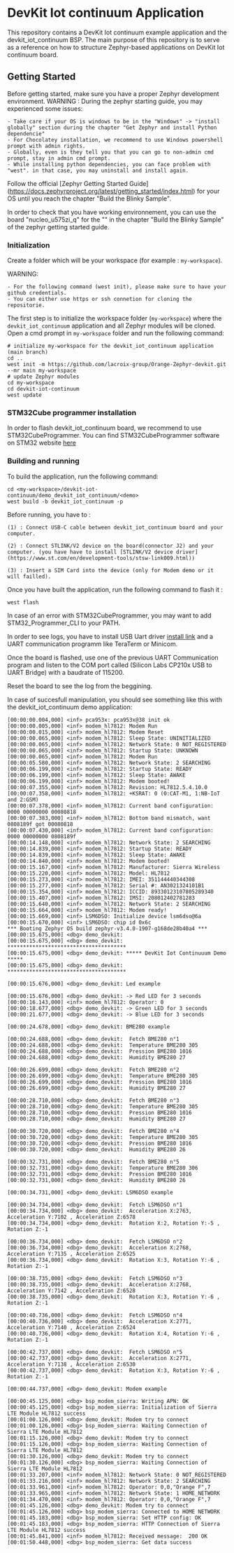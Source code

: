 # DevKit Iot continuum Application

This repository contains a DevKit Iot continuum example application and the devkit_iot_continuum BSP. The main purpose of this
repository is to serve as a reference on how to structure Zephyr-based applications on DevKit Iot continuum board.

## Getting Started

Before getting started, make sure you have a proper Zephyr development environment. 
WARNING : During the zephyr starting guide, you may experienced some issues:

    - Take care if your OS is windows to be in the "Windows" -> "install globally" section during the chapter "Get Zephyr and install Python dependencie"
    - For Chocolatey installation, we recommend to use Windows powershell prompt with admin rights.
    - Globally, even is they tell you that you can go to non-admin cmd prompt, stay in admin cmd prompt.
    - While installing python dependencies, you can face problem with "west". in that case, you may uninstall and install again.

Follow the official [Zephyr Getting Started Guide] (https://docs.zephyrproject.org/latest/getting_started/index.html) for your OS until you reach the chapter "Build the Blinky Sample".

In order to check that you have working environnement, you can use the board "nucleo_u575zi_q" for the "<your-board-name>" in the chapter "Build the Blinky Sample" of the zephyr getting started guide.

### Initialization

Create a folder which will be your workspace (for example : ``my-workspace``).

WARNING: 

    - For the following command (west init), please make sure to have your github credentials.
    - You can either use https or ssh connetion for cloning the repositorie.

The first step is to initialize the workspace folder (``my-workspace``) where
the ``devkit_iot_continuum`` application and all Zephyr modules will be cloned. Open a cmd prompt in ``my-workspace`` folder and run the following
command:

```shell or command prompt
# initialize my-workspace for the devkit_iot_continuum application (main branch)
cd ..
west init -m https://github.com/lacroix-group/Orange-Zephyr-devkit.git --mr main my-workspace
# update Zephyr modules
cd my-workspace
cd devkit-iot-continuum
west update
```
### STM32Cube programmer installation

In order to flash devkit_iot_continuum board, we recommend to use STM32CubeProgrammer.
You can find STM32CubeProgrammer software on STM32 website [here](https://www.st.com/en/development-tools/stm32cubeprog.html)

### Building and running

To build the application, run the following command:

```shell
cd <my-workspace>/devkit-iot-continuum/demo_devkit_iot_continuum/<demo>
west build -b devkit_iot_continuum -p
```

Before running, you have to :

    (1) : Connect USB-C cable between devkit_iot_continuum board and your computer.

    (2) : Connect STLINK/V2 device on the board(connector J2) and your computer. (you have have to install [STLINK/V2 device driver](https://www.st.com/en/development-tools/stsw-link009.html))

    (3) : Insert a SIM Card into the device (only for Modem demo or it will failled).

Once you have built the application, run the following command to flash it :

```shell
west flash
```
In case of an error with STM32CubeProgrammer, you may want to add STM32_Programmer_CLI to your PATH.

In order to see logs, you have to install USB Uart driver [install link](https://www.silabs.com/developers/usb-to-uart-bridge-vcp-drivers) and a UART communication programm like TeraTerm or Minicom.

Once the board is flashed, use one of the previous UART Communication program and listen to the COM port called (Silicon Labs CP210x USB to UART Bridge) with a baudrate of 115200.

Reset the board to see the log from the beggining.

In case of succesfull manipulation, you should see something like this with the devkit_iot_continuum demo application:
```shell
[00:00:00.004,000] <inf> pca953x: pca953x@38 init ok
[00:00:00.005,000] <inf> modem_hl7812: Modem Run
[00:00:00.015,000] <inf> modem_hl7812: Modem Reset
[00:00:00.065,000] <inf> modem_hl7812: Sleep State: UNINITIALIZED
[00:00:00.065,000] <inf> modem_hl7812: Network State: 0 NOT_REGISTERED
[00:00:00.065,000] <inf> modem_hl7812: Startup State: UNKNOWN
[00:00:00.065,000] <inf> modem_hl7812: Modem Run
[00:00:05.580,000] <inf> modem_hl7812: Network State: 2 SEARCHING
[00:00:06.199,000] <inf> modem_hl7812: Startup State: READY
[00:00:06.199,000] <inf> modem_hl7812: Sleep State: AWAKE
[00:00:06.199,000] <inf> modem_hl7812: Modem booted!
[00:00:07.355,000] <inf> modem_hl7812: Revision: HL7812.5.4.10.0
[00:00:07.358,000] <inf> modem_hl7812: +KSRAT: 0 (0:CAT-M1, 1:NB-IoT and 2:GSM)
[00:00:07.378,000] <inf> modem_hl7812: Current band configuration: 0000 00000000 00080818
[00:00:07.383,000] <inf> modem_hl7812: Bottom band mismatch, want 0808189f got 00080818
[00:00:07.430,000] <inf> modem_hl7812: Current band configuration: 0000 00000000 0808189f
[00:00:14.148,000] <inf> modem_hl7812: Network State: 2 SEARCHING
[00:00:14.839,000] <inf> modem_hl7812: Startup State: READY
[00:00:14.839,000] <inf> modem_hl7812: Sleep State: AWAKE
[00:00:14.840,000] <inf> modem_hl7812: Modem booted!
[00:00:15.167,000] <inf> modem_hl7812: Manufacturer: Sierra Wireless
[00:00:15.220,000] <inf> modem_hl7812: Model: HL7812
[00:00:15.273,000] <inf> modem_hl7812: IMEI: 351144440344308
[00:00:15.277,000] <inf> modem_hl7812: Serial #: AN3021324101B1
[00:00:15.354,000] <inf> modem_hl7812: ICCID: 89330123107805289340
[00:00:15.407,000] <inf> modem_hl7812: IMSI: 208012402781283
[00:00:15.640,000] <inf> modem_hl7812: Network State: 2 SEARCHING
[00:00:15.664,000] <inf> modem_hl7812: Modem ready!
[00:00:15.669,000] <inf> LSM6DSO: Initialize device lsm6dso@6a
[00:00:15.670,000] <inf> LSM6DSO: chip id 0x6c
*** Booting Zephyr OS build zephyr-v3.4.0-1907-g168de28b40a4 ***
[00:00:15.675,000] <dbg> demo_devkit:
[00:00:15.675,000] <dbg> demo_devkit: **************************************
[00:00:15.675,000] <dbg> demo_devkit: ***** DevKit Iot Continuuum Demo *****
[00:00:15.675,000] <dbg> demo_devkit: **************************************

[00:00:15.676,000] <dbg> demo_devkit: Led example

[00:00:15.676,000] <dbg> demo_devkit: -> Red LED for 3 seconds
[00:00:16.143,000] <inf> modem_hl7812: Operator: 0
[00:00:18.677,000] <dbg> demo_devkit: -> Green LED for 3 seconds
[00:00:21.677,000] <dbg> demo_devkit: -> Blue LED for 3 seconds

[00:00:24.678,000] <dbg> demo_devkit: BME280 example

[00:00:24.688,000] <dbg> demo_devkit:  Fetch BME280 n°1
[00:00:24.688,000] <dbg> demo_devkit:  Temperature BME280 305
[00:00:24.688,000] <dbg> demo_devkit:  Pression BME280 1016
[00:00:24.688,000] <dbg> demo_devkit:  Humidity BME280 27

[00:00:26.699,000] <dbg> demo_devkit:  Fetch BME280 n°2
[00:00:26.699,000] <dbg> demo_devkit:  Temperature BME280 305
[00:00:26.699,000] <dbg> demo_devkit:  Pression BME280 1016
[00:00:26.699,000] <dbg> demo_devkit:  Humidity BME280 27

[00:00:28.710,000] <dbg> demo_devkit:  Fetch BME280 n°3
[00:00:28.710,000] <dbg> demo_devkit:  Temperature BME280 305
[00:00:28.710,000] <dbg> demo_devkit:  Pression BME280 1016
[00:00:28.710,000] <dbg> demo_devkit:  Humidity BME280 27

[00:00:30.720,000] <dbg> demo_devkit:  Fetch BME280 n°4
[00:00:30.720,000] <dbg> demo_devkit:  Temperature BME280 305
[00:00:30.720,000] <dbg> demo_devkit:  Pression BME280 1016
[00:00:30.720,000] <dbg> demo_devkit:  Humidity BME280 26

[00:00:32.731,000] <dbg> demo_devkit:  Fetch BME280 n°5
[00:00:32.731,000] <dbg> demo_devkit:  Temperature BME280 306
[00:00:32.731,000] <dbg> demo_devkit:  Pression BME280 1016
[00:00:32.731,000] <dbg> demo_devkit:  Humidity BME280 26

[00:00:34.731,000] <dbg> demo_devkit: LSM6DSO example

[00:00:34.734,000] <dbg> demo_devkit:  Fetch LSM6DSO n°1
[00:00:34.734,000] <dbg> demo_devkit:  Acceleration X:2763, Acceleration Y:7102 , Acceleration Z:6578
[00:00:34.734,000] <dbg> demo_devkit:  Rotation X:2, Rotation Y:-5 , Rotation Z:-1

[00:00:36.734,000] <dbg> demo_devkit:  Fetch LSM6DSO n°2
[00:00:36.734,000] <dbg> demo_devkit:  Acceleration X:2768, Acceleration Y:7135 , Acceleration Z:6525
[00:00:36.734,000] <dbg> demo_devkit:  Rotation X:3, Rotation Y:-6 , Rotation Z:-1

[00:00:38.735,000] <dbg> demo_devkit:  Fetch LSM6DSO n°3
[00:00:38.735,000] <dbg> demo_devkit:  Acceleration X:2768, Acceleration Y:7142 , Acceleration Z:6528
[00:00:38.735,000] <dbg> demo_devkit:  Rotation X:3, Rotation Y:-6 , Rotation Z:-1

[00:00:40.736,000] <dbg> demo_devkit:  Fetch LSM6DSO n°4
[00:00:40.736,000] <dbg> demo_devkit:  Acceleration X:2771, Acceleration Y:7140 , Acceleration Z:6524
[00:00:40.736,000] <dbg> demo_devkit:  Rotation X:4, Rotation Y:-6 , Rotation Z:-1

[00:00:42.737,000] <dbg> demo_devkit:  Fetch LSM6DSO n°5
[00:00:42.737,000] <dbg> demo_devkit:  Acceleration X:2771, Acceleration Y:7138 , Acceleration Z:6530
[00:00:42.737,000] <dbg> demo_devkit:  Rotation X:3, Rotation Y:-6 , Rotation Z:-1

[00:00:44.737,000] <dbg> demo_devkit: Modem example

[00:00:45.125,000] <dbg> bsp_modem_sierra: Writing APN: OK
[00:00:45.125,000] <dbg> bsp_modem_sierra: Initialization of Sierra LTE Module HL7812 success
[00:01:00.126,000] <dbg> demo_devkit: Modem try to connect
[00:01:00.126,000] <dbg> bsp_modem_sierra: Waiting Connection of Sierra LTE Module HL7812
[00:01:15.126,000] <dbg> demo_devkit: Modem try to connect
[00:01:15.126,000] <dbg> bsp_modem_sierra: Waiting Connection of Sierra LTE Module HL7812
[00:01:30.126,000] <dbg> demo_devkit: Modem try to connect
[00:01:30.126,000] <dbg> bsp_modem_sierra: Waiting Connection of Sierra LTE Module HL7812
[00:01:33.207,000] <inf> modem_hl7812: Network State: 0 NOT_REGISTERED
[00:01:33.216,000] <inf> modem_hl7812: Network State: 2 SEARCHING
[00:01:33.961,000] <inf> modem_hl7812: Operator: 0,0,"Orange F",7
[00:01:33.965,000] <inf> modem_hl7812: Network State: 1 HOME_NETWORK
[00:01:34.470,000] <inf> modem_hl7812: Operator: 0,0,"Orange F",7
[00:01:45.126,000] <dbg> demo_devkit: Modem try to connect
[00:01:45.126,000] <dbg> bsp_modem_sierra: Connected to HOME NETWORK
[00:01:45.183,000] <dbg> bsp_modem_sierra: Set HTTP config: OK
[00:01:45.183,000] <dbg> bsp_modem_sierra: HTTP Connection of Sierra LTE Module HL7812 success
[00:01:45.841,000] <inf> modem_hl7812: Received message:  200 OK
[00:01:50.448,000] <dbg> bsp_modem_sierra: Get data success
```
